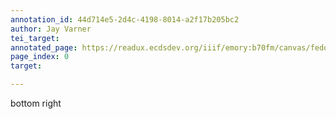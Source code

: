 ```yaml
---
annotation_id: 44d714e5-2d4c-4198-8014-a2f17b205bc2
author: Jay Varner
tei_target: 
annotated_page: https://readux.ecdsdev.org/iiif/emory:b70fm/canvas/fedora:emory:gz698
page_index: 0
target: 

---
```

<p>bottom right</p>